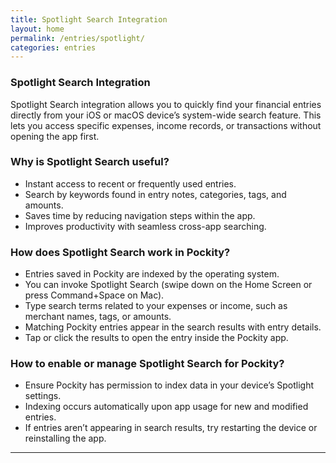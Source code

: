```yaml
---
title: Spotlight Search Integration
layout: home
permalink: /entries/spotlight/
categories: entries
---
```


### Spotlight Search Integration

Spotlight Search integration allows you to quickly find your financial entries directly from your iOS or macOS device’s system-wide search feature. This lets you access specific expenses, income records, or transactions without opening the app first.

### Why is Spotlight Search useful?

- Instant access to recent or frequently used entries.
- Search by keywords found in entry notes, categories, tags, and amounts.
- Saves time by reducing navigation steps within the app.
- Improves productivity with seamless cross-app searching.

### How does Spotlight Search work in Pockity?

- Entries saved in Pockity are indexed by the operating system.
- You can invoke Spotlight Search (swipe down on the Home Screen or press Command+Space on Mac).
- Type search terms related to your expenses or income, such as merchant names, tags, or amounts.
- Matching Pockity entries appear in the search results with entry details.
- Tap or click the results to open the entry inside the Pockity app.

### How to enable or manage Spotlight Search for Pockity?

- Ensure Pockity has permission to index data in your device’s Spotlight settings.
- Indexing occurs automatically upon app usage for new and modified entries.
- If entries aren’t appearing in search results, try restarting the device or reinstalling the app.

---